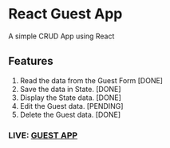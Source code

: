 # React Guest App

A simple CRUD App using React

## Features

1. Read the data from the Guest Form [DONE]
2. Save the data in State. [DONE]
3. Display the State data. [DONE]
4. Edit the Guest data. [PENDING]
5. Delete the Guest data. [DONE]

### LIVE: [GUEST APP](https://mayank-react-guestapp.netlify.com/)
